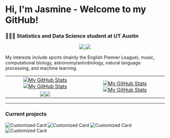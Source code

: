 # Hi, I'm Jasmine - Welcome to my GitHub!

### 👩🏻‍💻 Statistics and Data Science student at UT Austin

<p align="center">
	<a href="https://www.linkedin.com/in/jasminexu21/">
		<img src="https://img.shields.io/badge/LinkedIn-0077B5?style=for-the-badge&logo=linkedin&logoColor=white" />
	</a>
	<a href="jasminexu@utexas.edu">
		<img src="https://img.shields.io/badge/Gmail-D14836?style=for-the-badge&logo=gmail&logoColor=white" />
	</a>
</p>

My interests include sports (mainly the English Premier League), music, computational biology, astronomy/astrobiology, natural language processing, and machine learning.

<div align="center">
  <table>
      <tr>
          <td align="center"><a href="https://github.com/jasminex21#gh-light-mode-only"><img src="https://github-readme-stats.vercel.app/api?username=jasminex21&hide_rank=true&show_icons=true&theme=default&include_all_commits=true#gh-light-mode-only\&rank_icon=github" alt="My GitHub Stats"/></a><a href="https://github.com/jasminex21#gh-dark-mode-only"><img src="https://github-readme-stats.vercel.app/api?username=jasminex21&hide_rank=true&show_icons=true&theme=tokyonight&include_all_commits=true#gh-dark-mode-only" alt="My GitHub Stats"/></a></td>
          <td rowspan="2" align="center"><a href="https://github.com/jasminex21#gh-light-mode-only"><img src="https://github-readme-stats.vercel.app/api/top-langs/?username=jasminex21&layout=donut-vertical&hide=jupyter%20notebook&theme=default&langs_count=8#gh-light-mode-only" alt="My GitHub Stats"/></a><a href="https://github.com/jasminex21#gh-dark-mode-only"><img src="https://github-readme-stats.vercel.app/api/top-langs/?username=jasminex21&layout=donut-vertical&hide=jupyter%20notebook&theme=tokyonight&langs_count=8#gh-dark-mode-only" alt="My GitHub Stats"/></a></td>
      </tr>
      <tr>
          <td align="center"><a href="https://github.com/jasminex21#gh-light-mode-only"><img src="https://github-readme-streak-stats.herokuapp.com/?user=jasminex21&theme=default"/></a><a href="https://github.com/jasminex21#gh-dark-mode-only"><img src="https://github-readme-streak-stats.herokuapp.com/?user=jasminex21&theme=tokyonight"/></a></td>
      </tr>
  </table>
</div>

---

### Current projects

![Customized Card](https://github-readme-stats.vercel.app/api/pin?username=jasminex21\&repo=lyriguessr\&title_color=fff\&icon_color=f9f9f9\&text_color=9f9f9f\&bg_color=151515)
![Customized Card](https://github-readme-stats.vercel.app/api/pin?username=jasminex21\&repo=nicknaming\&title_color=fff\&icon_color=f9f9f9\&text_color=9f9f9f\&bg_color=151515)
![Customized Card](https://github-readme-stats.vercel.app/api/pin?username=jasminex21\&repo=internship_database\&title_color=fff\&icon_color=f9f9f9\&text_color=9f9f9f\&bg_color=151515)
![Customized Card](https://github-readme-stats.vercel.app/api/pin?username=jasminex21\&repo=tayLyrics\&title_color=fff\&icon_color=f9f9f9\&text_color=9f9f9f\&bg_color=151515)

